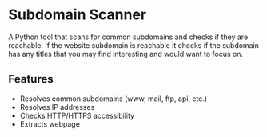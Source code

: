 # Subdomain Scanner

A Python tool that scans for common subdomains and checks if they are reachable.
If the website subdomain is reachable it checks if the subdomain has any titles
that you may find interesting and would want to focus on.

## Features
- Resolves common subdomains (www, mail, ftp, api, etc.)
- Resolves IP addresses
- Checks HTTP/HTTPS accessibility
- Extracts webpage <title> if found
  
## Requirements
- Python 3.x
- requests library
```bash
pip install -r requirements.txt
```

## Usage
Run the scanner against a domain:
```bash
python subdomain_scanner.py example.com 
[+] Found: www.example.com -> 93.184.216.34
     Title: Example Domain

[+] Found: mail.example.com -> 93.184.216.34
     No title tag found
```
## Installation
Clone the repo and install dependencies:
```bash
git clone https://github.com/mckipfc/Subdomain_Scanner.git
cd Subdomain_Scanner
pip install -r requirements.txt
```
## Notes

This tool was built as a learning project to practice:

- DNS resolution with Python’s socket
- Making HTTP/HTTPS requests with requests
- String parsing and error handling
- Structuring small Python tools
